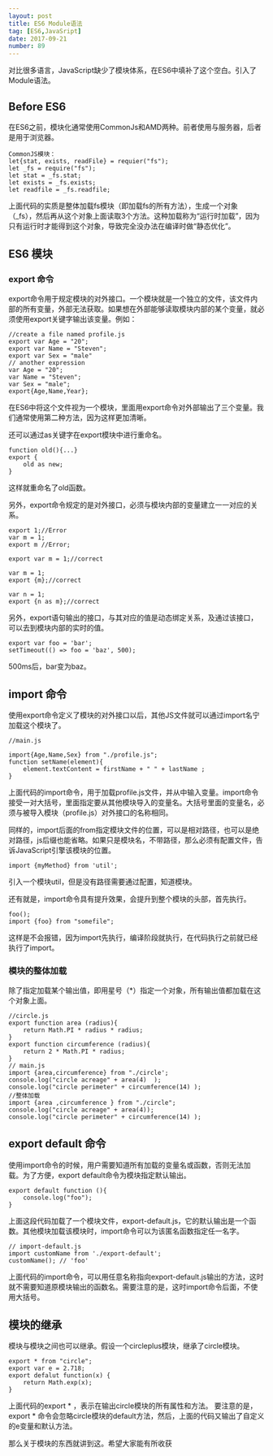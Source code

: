 ```yaml
---
layout: post
title: ES6 Module语法
tag: [ES6,JavaSript]
date: 2017-09-21
number: 89
---
```


对比很多语言，JavaScript缺少了模块体系，在ES6中填补了这个空白。引入了Module语法。

## Before ES6

在ES6之前，模块化通常使用CommonJs和AMD两种。前者使用与服务器，后者是用于浏览器。

    CommonJS模块：
    let{stat, exists, readFile} = requier("fs");
    let _fs = require("fs");
    let stat = _fs.stat;
    let exists = _fs.exists;
    let readfile = _fs.readfile;

上面代码的实质是整体加载fs模块（即加载fs的所有方法），生成一个对象（_fs），然后再从这个对象上面读取3个方法。这种加载称为“运行时加载”，因为只有运行时才能得到这个对象，导致完全没办法在编译时做“静态优化”。

## ES6 模块

### export 命令

export命令用于规定模块的对外接口。一个模块就是一个独立的文件，该文件内部的所有变量，外部无法获取。如果想在外部能够读取模块内部的某个变量，就必须使用export关键字输出该变量。例如：

    //create a file named profile.js
    export var Age = "20";
    export var Name = "Steven";
    export var Sex = "male"
    // another expression
    var Age = "20";
    var Name = "Steven";
    var Sex = "male";
    export{Age,Name,Year};

在ES6中将这个文件视为一个模块，里面用export命令对外部输出了三个变量。我们通常使用第二种方法，因为这样更加清晰。

还可以通过as关键字在export模块中进行重命名。

    function old(){...}
    export {
        old as new;
    }

这样就重命名了old函数。

另外，export命令规定的是对外接口，必须与模块内部的变量建立一一对应的关系。

    export 1;//Error
    var m = 1;
    export m //Error;

    export var m = 1;//correct
    
    var m = 1;
    export {m};//correct

    var n = 1;
    export {n as m};//correct

另外，export语句输出的接口，与其对应的值是动态绑定关系，及通过该接口，可以去到模块内部的实时的值。

    export var foo = 'bar';
    setTimeout(() => foo = 'baz', 500);

500ms后，bar变为baz。

## import 命令

使用export命令定义了模块的对外接口以后，其他JS文件就可以通过import名宁加载这个模块了。

    //main.js

    import{Age,Name,Sex} from "./profile.js";
    function setName(element){
        element.textContent = firstName + " " + lastName ;
    }

上面代码的import命令，用于加载profile.js文件，并从中输入变量。import命令接受一对大括号，里面指定要从其他模块导入的变量名。大括号里面的变量名，必须与被导入模块（profile.js）对外接口的名称相同。

同样的，import后面的from指定模块文件的位置，可以是相对路径，也可以是绝对路径，js后缀也能省略。如果只是模块名，不带路径，那么必须有配置文件，告诉JavaScript引擎该模块的位置。

    import {myMethod} from 'util';

引入一个模块util，但是没有路径需要通过配置，知道模块。

还有就是，import命令具有提升效果，会提升到整个模块的头部，首先执行。

    foo();
    import {foo} from "somefile";

这样是不会报错，因为import先执行，编译阶段就执行，在代码执行之前就已经执行了import。

### 模块的整体加载

除了指定加载某个输出值，即用星号（*）指定一个对象，所有输出值都加载在这个对象上面。

    //circle.js
    export function area (radius){
        return Math.PI * radius * radius;
    }
    export function circumference (radius){
        return 2 * Math.PI * radius;
    }
    // main.js
    import {area,circumference} from "./circle';
    console.log("circle acreage" + area(4)  );
    console.log("circle perimeter" + circumference(14) );
    //整体加载
    import {area ,circumference } from "./circle";
    console.log("circle acreage" + area(4));
    console.log("circle perimeter" + circumference(14) );

## export default 命令

使用import命令的时候，用户需要知道所有加载的变量名或函数，否则无法加载。为了方便，export default命令为模块指定默认输出。

    export default function (){
        console.log("foo");
    }

上面这段代码加载了一个模块文件，export-default.js，它的默认输出是一个函数。其他模块加载该模块时，import命令可以为该匿名函数指定任一名字。

    // import-default.js
    import customName from './export-default';
    customName(); // 'foo'

上面代码的import命令，可以用任意名称指向export-default.js输出的方法，这时就不需要知道原模块输出的函数名。需要注意的是，这时import命令后面，不使用大括号。


## 模块的继承

模块与模块之间也可以继承。假设一个circleplus模块，继承了circle模块。

    export * from "circle";
    export var e = 2.718;
    export defalut function(x) {
        return Math.exp(x);
    }

上面代码的export * ，表示在输出circle模块的所有属性和方法。 要注意的是，export * 命令会忽略circle模块的default方法，然后，上面的代码又输出了自定义的e变量和默认方法。

那么关于模块的东西就讲到这。希望大家能有所收获
